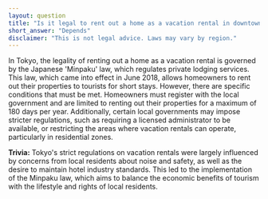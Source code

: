 ```yaml
---
layout: question
title: "Is it legal to rent out a home as a vacation rental in downtown Tokyo?"
short_answer: "Depends"
disclaimer: "This is not legal advice. Laws may vary by region."
---
```


In Tokyo, the legality of renting out a home as a vacation rental is governed by the Japanese 'Minpaku' law, which regulates private lodging services. This law, which came into effect in June 2018, allows homeowners to rent out their properties to tourists for short stays. However, there are specific conditions that must be met. Homeowners must register with the local government and are limited to renting out their properties for a maximum of 180 days per year. Additionally, certain local governments may impose stricter regulations, such as requiring a licensed administrator to be available, or restricting the areas where vacation rentals can operate, particularly in residential zones.

**Trivia:** Tokyo's strict regulations on vacation rentals were largely influenced by concerns from local residents about noise and safety, as well as the desire to maintain hotel industry standards. This led to the implementation of the Minpaku law, which aims to balance the economic benefits of tourism with the lifestyle and rights of local residents.
